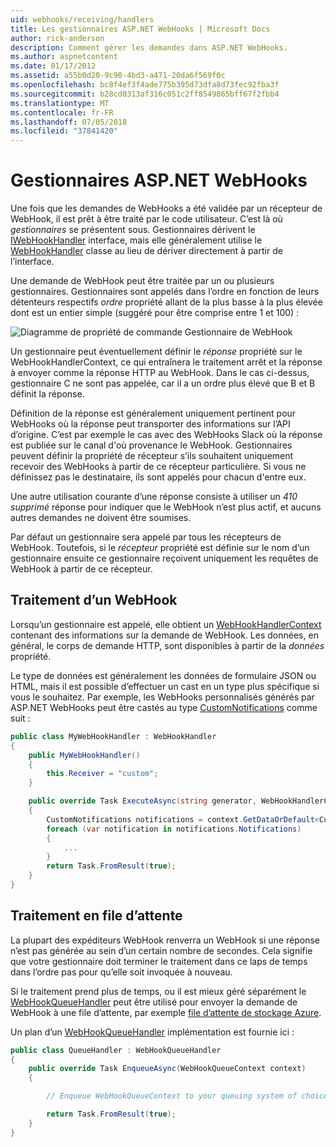 ```yaml
---
uid: webhooks/receiving/handlers
title: Les gestionnaires ASP.NET WebHooks | Microsoft Docs
author: rick-anderson
description: Comment gérer les demandes dans ASP.NET WebHooks.
ms.author: aspnetcontent
ms.date: 01/17/2012
ms.assetid: a55b0d20-9c90-4bd3-a471-20da6f569f0c
ms.openlocfilehash: bc8f4ef3f4ade775b395d73dfa8d73fec92fba3f
ms.sourcegitcommit: b28cd0313af316c051c2ff8549865bff67f2fbb4
ms.translationtype: MT
ms.contentlocale: fr-FR
ms.lasthandoff: 07/05/2018
ms.locfileid: "37841420"
---
```

# <a name="aspnet-webhooks-handlers"></a>Gestionnaires ASP.NET WebHooks

Une fois que les demandes de WebHooks a été validée par un récepteur de WebHook, il est prêt à être traité par le code utilisateur. C’est là où *gestionnaires* se présentent sous. Gestionnaires dérivent le [IWebHookHandler](https://github.com/aspnet/WebHooks/blob/master/src/Microsoft.AspNet.WebHooks.Receivers/WebHooks/WebHookHandler.cs) interface, mais elle généralement utilise le [WebHookHandler](https://github.com/aspnet/WebHooks/blob/master/src/Microsoft.AspNet.WebHooks.Receivers/WebHooks/WebHookHandler.cs) classe au lieu de dériver directement à partir de l’interface.

Une demande de WebHook peut être traitée par un ou plusieurs gestionnaires. Gestionnaires sont appelés dans l’ordre en fonction de leurs détenteurs respectifs *ordre* propriété allant de la plus basse à la plus élevée dont est un entier simple (suggéré pour être comprise entre 1 et 100) :

![Diagramme de propriété de commande Gestionnaire de WebHook](_static/Handlers.png)

Un gestionnaire peut éventuellement définir le *réponse* propriété sur le WebHookHandlerContext, ce qui entraînera le traitement arrêt et la réponse à envoyer comme la réponse HTTP au WebHook. Dans le cas ci-dessus, gestionnaire C ne sont pas appelée, car il a un ordre plus élevé que B et B définit la réponse.

Définition de la réponse est généralement uniquement pertinent pour WebHooks où la réponse peut transporter des informations sur l’API d’origine. C’est par exemple le cas avec des WebHooks Slack où la réponse est publiée sur le canal d'où provenance le WebHook. Gestionnaires peuvent définir la propriété de récepteur s’ils souhaitent uniquement recevoir des WebHooks à partir de ce récepteur particulière. Si vous ne définissez pas le destinataire, ils sont appelés pour chacun d'entre eux.

Une autre utilisation courante d’une réponse consiste à utiliser un *410 supprimé* réponse pour indiquer que le WebHook n’est plus actif, et aucuns autres demandes ne doivent être soumises.

Par défaut un gestionnaire sera appelé par tous les récepteurs de WebHook. Toutefois, si le *récepteur* propriété est définie sur le nom d’un gestionnaire ensuite ce gestionnaire reçoivent uniquement les requêtes de WebHook à partir de ce récepteur.

## <a name="processing-a-webhook"></a>Traitement d’un WebHook

Lorsqu’un gestionnaire est appelé, elle obtient un [WebHookHandlerContext](https://github.com/aspnet/WebHooks/blob/master/src/Microsoft.AspNet.WebHooks.Receivers/WebHooks/WebHookHandlerContext.cs) contenant des informations sur la demande de WebHook. Les données, en général, le corps de demande HTTP, sont disponibles à partir de la *données* propriété.

Le type de données est généralement les données de formulaire JSON ou HTML, mais il est possible d’effectuer un cast en un type plus spécifique si vous le souhaitez. Par exemple, les WebHooks personnalisés générés par ASP.NET WebHooks peut être castés au type [CustomNotifications](https://github.com/aspnet/WebHooks/blob/master/src/Microsoft.AspNet.WebHooks.Receivers.Custom/WebHooks/CustomNotifications.cs) comme suit :

```csharp
public class MyWebHookHandler : WebHookHandler
{
    public MyWebHookHandler()
    {
        this.Receiver = "custom";
    }

    public override Task ExecuteAsync(string generator, WebHookHandlerContext context)
    {
        CustomNotifications notifications = context.GetDataOrDefault<CustomNotifications>();
        foreach (var notification in notifications.Notifications)
        {
            ...
        }
        return Task.FromResult(true);
    }
}
```

  ## <a name="queued-processing"></a>Traitement en file d’attente

La plupart des expéditeurs WebHook renverra un WebHook si une réponse n’est pas générée au sein d’un certain nombre de secondes. Cela signifie que votre gestionnaire doit terminer le traitement dans ce laps de temps dans l’ordre pas pour qu’elle soit invoquée à nouveau.

Si le traitement prend plus de temps, ou il est mieux géré séparément le [WebHookQueueHandler](https://github.com/aspnet/WebHooks/blob/master/src/Microsoft.AspNet.WebHooks.Receivers/WebHooks/WebHookQueueHandler.cs) peut être utilisé pour envoyer la demande de WebHook à une file d’attente, par exemple [file d’attente de stockage Azure](https://msdn.microsoft.com/library/azure/dd179353.aspx).

Un plan d’un [WebHookQueueHandler](https://github.com/aspnet/WebHooks/blob/master/src/Microsoft.AspNet.WebHooks.Receivers/WebHooks/WebHookQueueHandler.cs) implémentation est fournie ici :

```csharp
public class QueueHandler : WebHookQueueHandler
{
    public override Task EnqueueAsync(WebHookQueueContext context)
    {

        // Enqueue WebHookQueueContext to your queuing system of choice

        return Task.FromResult(true);
    }
}
```
